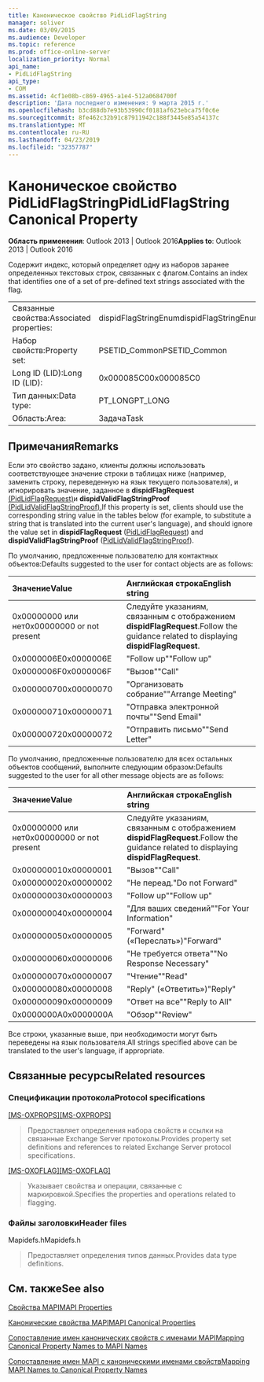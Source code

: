 ```yaml
---
title: Каноническое свойство PidLidFlagString
manager: soliver
ms.date: 03/09/2015
ms.audience: Developer
ms.topic: reference
ms.prod: office-online-server
localization_priority: Normal
api_name:
- PidLidFlagString
api_type:
- COM
ms.assetid: 4cf1e08b-c869-4965-a1e4-512a0684700f
description: 'Дата последнего изменения: 9 марта 2015 г.'
ms.openlocfilehash: b3cd88db7e93b53990cf0181af623ebca75f0c6e
ms.sourcegitcommit: 8fe462c32b91c87911942c188f3445e85a54137c
ms.translationtype: MT
ms.contentlocale: ru-RU
ms.lasthandoff: 04/23/2019
ms.locfileid: "32357787"
---
```

# <a name="pidlidflagstring-canonical-property"></a><span data-ttu-id="5c4a4-103">Каноническое свойство PidLidFlagString</span><span class="sxs-lookup"><span data-stu-id="5c4a4-103">PidLidFlagString Canonical Property</span></span>

  
  
<span data-ttu-id="5c4a4-104">**Область применения**: Outlook 2013 | Outlook 2016</span><span class="sxs-lookup"><span data-stu-id="5c4a4-104">**Applies to**: Outlook 2013 | Outlook 2016</span></span> 
  
<span data-ttu-id="5c4a4-105">Содержит индекс, который определяет одну из наборов заранее определенных текстовых строк, связанных с флагом.</span><span class="sxs-lookup"><span data-stu-id="5c4a4-105">Contains an index that identifies one of a set of pre-defined text strings associated with the flag.</span></span>
  
|||
|:-----|:-----|
|<span data-ttu-id="5c4a4-106">Связанные свойства:</span><span class="sxs-lookup"><span data-stu-id="5c4a4-106">Associated properties:</span></span>  <br/> |<span data-ttu-id="5c4a4-107">dispidFlagStringEnum</span><span class="sxs-lookup"><span data-stu-id="5c4a4-107">dispidFlagStringEnum</span></span>  <br/> |
|<span data-ttu-id="5c4a4-108">Набор свойств:</span><span class="sxs-lookup"><span data-stu-id="5c4a4-108">Property set:</span></span>  <br/> |<span data-ttu-id="5c4a4-109">PSETID_Common</span><span class="sxs-lookup"><span data-stu-id="5c4a4-109">PSETID_Common</span></span>  <br/> |
|<span data-ttu-id="5c4a4-110">Long ID (LID):</span><span class="sxs-lookup"><span data-stu-id="5c4a4-110">Long ID (LID):</span></span>  <br/> |<span data-ttu-id="5c4a4-111">0x000085C0</span><span class="sxs-lookup"><span data-stu-id="5c4a4-111">0x000085C0</span></span>  <br/> |
|<span data-ttu-id="5c4a4-112">Тип данных:</span><span class="sxs-lookup"><span data-stu-id="5c4a4-112">Data type:</span></span>  <br/> |<span data-ttu-id="5c4a4-113">PT_LONG</span><span class="sxs-lookup"><span data-stu-id="5c4a4-113">PT_LONG</span></span>  <br/> |
|<span data-ttu-id="5c4a4-114">Область:</span><span class="sxs-lookup"><span data-stu-id="5c4a4-114">Area:</span></span>  <br/> |<span data-ttu-id="5c4a4-115">Задача</span><span class="sxs-lookup"><span data-stu-id="5c4a4-115">Task</span></span>  <br/> |
   
## <a name="remarks"></a><span data-ttu-id="5c4a4-116">Примечания</span><span class="sxs-lookup"><span data-stu-id="5c4a4-116">Remarks</span></span>

<span data-ttu-id="5c4a4-117">Если это свойство задано, клиенты должны использовать соответствующее значение строки в таблицах ниже (например, заменить строку, переведенную на язык текущего пользователя), и игнорировать значение, заданное в **dispidFlagRequest** [(PidLidFlagRequest)](pidlidflagrequest-canonical-property.md)и **dispidValidFlagStringProof** [(PidLidValidFlagStringProof).](pidlidvalidflagstringproof-canonical-property.md)</span><span class="sxs-lookup"><span data-stu-id="5c4a4-117">If this property is set, clients should use the corresponding string value in the tables below (for example, to substitute a string that is translated into the current user's language), and should ignore the value set in **dispidFlagRequest** ([PidLidFlagRequest](pidlidflagrequest-canonical-property.md)) and **dispidValidFlagStringProof** ([PidLidValidFlagStringProof](pidlidvalidflagstringproof-canonical-property.md)).</span></span> 
  
<span data-ttu-id="5c4a4-118">По умолчанию, предложенные пользователю для контактных объектов:</span><span class="sxs-lookup"><span data-stu-id="5c4a4-118">Defaults suggested to the user for contact objects are as follows:</span></span>
  
|<span data-ttu-id="5c4a4-119">**Значение**</span><span class="sxs-lookup"><span data-stu-id="5c4a4-119">**Value**</span></span>|<span data-ttu-id="5c4a4-120">**Английская строка**</span><span class="sxs-lookup"><span data-stu-id="5c4a4-120">**English string**</span></span>|
|:-----|:-----|
|<span data-ttu-id="5c4a4-121">0x00000000 или нет</span><span class="sxs-lookup"><span data-stu-id="5c4a4-121">0x00000000 or not present</span></span>  <br/> | <span data-ttu-id="5c4a4-122">Следуйте указаниям, связанным с отображением **dispidFlagRequest**.</span><span class="sxs-lookup"><span data-stu-id="5c4a4-122">Follow the guidance related to displaying **dispidFlagRequest**.</span></span>  <br/> |
|<span data-ttu-id="5c4a4-123">0x0000006E</span><span class="sxs-lookup"><span data-stu-id="5c4a4-123">0x0000006E</span></span>  <br/> |<span data-ttu-id="5c4a4-124">"Follow up"</span><span class="sxs-lookup"><span data-stu-id="5c4a4-124">"Follow up"</span></span>  <br/> |
|<span data-ttu-id="5c4a4-125">0x0000006F</span><span class="sxs-lookup"><span data-stu-id="5c4a4-125">0x0000006F</span></span>  <br/> |<span data-ttu-id="5c4a4-126">"Вызов"</span><span class="sxs-lookup"><span data-stu-id="5c4a4-126">"Call"</span></span>  <br/> |
|<span data-ttu-id="5c4a4-127">0x00000070</span><span class="sxs-lookup"><span data-stu-id="5c4a4-127">0x00000070</span></span>  <br/> |<span data-ttu-id="5c4a4-128">"Организовать собрание"</span><span class="sxs-lookup"><span data-stu-id="5c4a4-128">"Arrange Meeting"</span></span>  <br/> |
|<span data-ttu-id="5c4a4-129">0x00000071</span><span class="sxs-lookup"><span data-stu-id="5c4a4-129">0x00000071</span></span>  <br/> |<span data-ttu-id="5c4a4-130">"Отправка электронной почты"</span><span class="sxs-lookup"><span data-stu-id="5c4a4-130">"Send Email"</span></span>  <br/> |
|<span data-ttu-id="5c4a4-131">0x00000072</span><span class="sxs-lookup"><span data-stu-id="5c4a4-131">0x00000072</span></span>  <br/> |<span data-ttu-id="5c4a4-132">"Отправить письмо"</span><span class="sxs-lookup"><span data-stu-id="5c4a4-132">"Send Letter"</span></span>  <br/> |
   
<span data-ttu-id="5c4a4-133">По умолчанию, предложенные пользователю для всех остальных объектов сообщений, выполните следующим образом:</span><span class="sxs-lookup"><span data-stu-id="5c4a4-133">Defaults suggested to the user for all other message objects are as follows:</span></span>
  
|<span data-ttu-id="5c4a4-134">**Значение**</span><span class="sxs-lookup"><span data-stu-id="5c4a4-134">**Value**</span></span>|<span data-ttu-id="5c4a4-135">**Английская строка**</span><span class="sxs-lookup"><span data-stu-id="5c4a4-135">**English string**</span></span>|
|:-----|:-----|
|<span data-ttu-id="5c4a4-136">0x00000000 или нет</span><span class="sxs-lookup"><span data-stu-id="5c4a4-136">0x00000000 or not present</span></span>  <br/> | <span data-ttu-id="5c4a4-137">Следуйте указаниям, связанным с отображением **dispidFlagRequest**.</span><span class="sxs-lookup"><span data-stu-id="5c4a4-137">Follow the guidance related to displaying **dispidFlagRequest**.</span></span>  <br/> |
|<span data-ttu-id="5c4a4-138">0x00000001</span><span class="sxs-lookup"><span data-stu-id="5c4a4-138">0x00000001</span></span>  <br/> |<span data-ttu-id="5c4a4-139">"Вызов"</span><span class="sxs-lookup"><span data-stu-id="5c4a4-139">"Call"</span></span>  <br/> |
|<span data-ttu-id="5c4a4-140">0x00000002</span><span class="sxs-lookup"><span data-stu-id="5c4a4-140">0x00000002</span></span>  <br/> |<span data-ttu-id="5c4a4-141">"Не переад.</span><span class="sxs-lookup"><span data-stu-id="5c4a4-141">"Do not Forward"</span></span>  <br/> |
|<span data-ttu-id="5c4a4-142">0x00000003</span><span class="sxs-lookup"><span data-stu-id="5c4a4-142">0x00000003</span></span>  <br/> |<span data-ttu-id="5c4a4-143">"Follow up"</span><span class="sxs-lookup"><span data-stu-id="5c4a4-143">"Follow up"</span></span>  <br/> |
|<span data-ttu-id="5c4a4-144">0x00000004</span><span class="sxs-lookup"><span data-stu-id="5c4a4-144">0x00000004</span></span>  <br/> |<span data-ttu-id="5c4a4-145">"Для ваших сведений"</span><span class="sxs-lookup"><span data-stu-id="5c4a4-145">"For Your Information"</span></span>  <br/> |
|<span data-ttu-id="5c4a4-146">0x00000005</span><span class="sxs-lookup"><span data-stu-id="5c4a4-146">0x00000005</span></span>  <br/> |<span data-ttu-id="5c4a4-147">"Forward" («Переслать»)</span><span class="sxs-lookup"><span data-stu-id="5c4a4-147">"Forward"</span></span>  <br/> |
|<span data-ttu-id="5c4a4-148">0x00000006</span><span class="sxs-lookup"><span data-stu-id="5c4a4-148">0x00000006</span></span>  <br/> |<span data-ttu-id="5c4a4-149">"Не требуется ответа"</span><span class="sxs-lookup"><span data-stu-id="5c4a4-149">"No Response Necessary"</span></span>  <br/> |
|<span data-ttu-id="5c4a4-150">0x00000007</span><span class="sxs-lookup"><span data-stu-id="5c4a4-150">0x00000007</span></span>  <br/> |<span data-ttu-id="5c4a4-151">"Чтение"</span><span class="sxs-lookup"><span data-stu-id="5c4a4-151">"Read"</span></span>  <br/> |
|<span data-ttu-id="5c4a4-152">0x00000008</span><span class="sxs-lookup"><span data-stu-id="5c4a4-152">0x00000008</span></span>  <br/> |<span data-ttu-id="5c4a4-153">"Reply" («Ответить»)</span><span class="sxs-lookup"><span data-stu-id="5c4a4-153">"Reply"</span></span>  <br/> |
|<span data-ttu-id="5c4a4-154">0x00000009</span><span class="sxs-lookup"><span data-stu-id="5c4a4-154">0x00000009</span></span>  <br/> |<span data-ttu-id="5c4a4-155">"Ответ на все"</span><span class="sxs-lookup"><span data-stu-id="5c4a4-155">"Reply to All"</span></span>  <br/> |
|<span data-ttu-id="5c4a4-156">0x0000000A</span><span class="sxs-lookup"><span data-stu-id="5c4a4-156">0x0000000A</span></span>  <br/> |<span data-ttu-id="5c4a4-157">"Обзор"</span><span class="sxs-lookup"><span data-stu-id="5c4a4-157">"Review"</span></span>  <br/> |
   
<span data-ttu-id="5c4a4-158">Все строки, указанные выше, при необходимости могут быть переведены на язык пользователя.</span><span class="sxs-lookup"><span data-stu-id="5c4a4-158">All strings specified above can be translated to the user's language, if appropriate.</span></span>
  
## <a name="related-resources"></a><span data-ttu-id="5c4a4-159">Связанные ресурсы</span><span class="sxs-lookup"><span data-stu-id="5c4a4-159">Related resources</span></span>

### <a name="protocol-specifications"></a><span data-ttu-id="5c4a4-160">Спецификации протокола</span><span class="sxs-lookup"><span data-stu-id="5c4a4-160">Protocol specifications</span></span>

<span data-ttu-id="5c4a4-161">[[MS-OXPROPS]](https://msdn.microsoft.com/library/f6ab1613-aefe-447d-a49c-18217230b148%28Office.15%29.aspx)</span><span class="sxs-lookup"><span data-stu-id="5c4a4-161">[[MS-OXPROPS]](https://msdn.microsoft.com/library/f6ab1613-aefe-447d-a49c-18217230b148%28Office.15%29.aspx)</span></span>
  
> <span data-ttu-id="5c4a4-162">Предоставляет определения набора свойств и ссылки на связанные Exchange Server протоколы.</span><span class="sxs-lookup"><span data-stu-id="5c4a4-162">Provides property set definitions and references to related Exchange Server protocol specifications.</span></span>
    
<span data-ttu-id="5c4a4-163">[[MS-OXOFLAG]](https://msdn.microsoft.com/library/f1e50be4-ed30-4c2a-b5cb-8ff3aaaf9b91%28Office.15%29.aspx)</span><span class="sxs-lookup"><span data-stu-id="5c4a4-163">[[MS-OXOFLAG]](https://msdn.microsoft.com/library/f1e50be4-ed30-4c2a-b5cb-8ff3aaaf9b91%28Office.15%29.aspx)</span></span>
  
> <span data-ttu-id="5c4a4-164">Указывает свойства и операции, связанные с маркировкой.</span><span class="sxs-lookup"><span data-stu-id="5c4a4-164">Specifies the properties and operations related to flagging.</span></span>
    
### <a name="header-files"></a><span data-ttu-id="5c4a4-165">Файлы заголовки</span><span class="sxs-lookup"><span data-stu-id="5c4a4-165">Header files</span></span>

<span data-ttu-id="5c4a4-166">Mapidefs.h</span><span class="sxs-lookup"><span data-stu-id="5c4a4-166">Mapidefs.h</span></span>
  
> <span data-ttu-id="5c4a4-167">Предоставляет определения типов данных.</span><span class="sxs-lookup"><span data-stu-id="5c4a4-167">Provides data type definitions.</span></span>
    
## <a name="see-also"></a><span data-ttu-id="5c4a4-168">См. также</span><span class="sxs-lookup"><span data-stu-id="5c4a4-168">See also</span></span>



[<span data-ttu-id="5c4a4-169">Свойства MAPI</span><span class="sxs-lookup"><span data-stu-id="5c4a4-169">MAPI Properties</span></span>](mapi-properties.md)
  
[<span data-ttu-id="5c4a4-170">Канонические свойства MAPI</span><span class="sxs-lookup"><span data-stu-id="5c4a4-170">MAPI Canonical Properties</span></span>](mapi-canonical-properties.md)
  
[<span data-ttu-id="5c4a4-171">Сопоставление имен канонических свойств с именами MAPI</span><span class="sxs-lookup"><span data-stu-id="5c4a4-171">Mapping Canonical Property Names to MAPI Names</span></span>](mapping-canonical-property-names-to-mapi-names.md)
  
[<span data-ttu-id="5c4a4-172">Сопоставление имен MAPI с каноническими именами свойств</span><span class="sxs-lookup"><span data-stu-id="5c4a4-172">Mapping MAPI Names to Canonical Property Names</span></span>](mapping-mapi-names-to-canonical-property-names.md)


